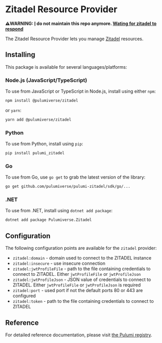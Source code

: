 # Zitadel Resource Provider

**⚠️WARNING: [I](https://github.com/vavsab) do not maintain this repo anymore. [Wating for zitadel to respond](https://github.com/zitadel/terraform-provider-zitadel/issues/158)**

The Zitadel Resource Provider lets you manage [Zitadel](https://zitadel.com/) resources.

## Installing

This package is available for several languages/platforms:

### Node.js (JavaScript/TypeScript)

To use from JavaScript or TypeScript in Node.js, install using either `npm`:

```bash
npm install @pulumiverse/zitadel
```

or `yarn`:

```bash
yarn add @pulumiverse/zitadel
```

### Python

To use from Python, install using `pip`:

```bash
pip install pulumi_zitadel
```

### Go

To use from Go, use `go get` to grab the latest version of the library:

```bash
go get github.com/pulumiverse/pulumi-zitadel/sdk/go/...
```

### .NET

To use from .NET, install using `dotnet add package`:

```bash
dotnet add package Pulumiverse.Zitadel
```

## Configuration

The following configuration points are available for the `zitadel` provider:

- `zitadel:domain` - domain used to connect to the ZITADEL instance
- `zitadel:insecure` - use insecure connection
- `zitadel:jwtProfileFile` - path to the file containing credentials to connect to ZITADEL. Either `jwtProfileFile` or `jwtProfileJson`
- `zitadel:jwtProfileJson` - JSON value of credentials to connect to ZITADEL. Either `jwtProfileFile` or `jwtProfileJson` is required
- `zitadel:port` - used port if not the default ports 80 or 443 are configured
- `zitadel:token` - path to the file containing credentials to connect to ZITADEL

## Reference

For detailed reference documentation, please visit [the Pulumi registry](https://www.pulumi.com/registry/packages/zitadel/api-docs/).
